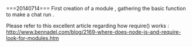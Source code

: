 ===20140714===
First creation of a module , 
gathering the basic function to make a chat run . 

Please refer to this excellent article regarding how require() works  :
http://www.bennadel.com/blog/2169-where-does-node-js-and-require-look-for-modules.htm
